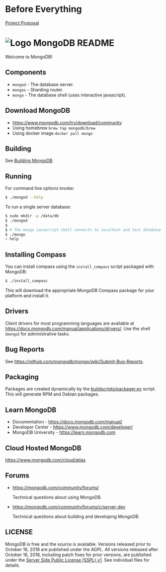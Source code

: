 # Before Everything
[Project Proposal](https://docs.google.com/document/d/1Y4Z0uoXtBMYnMPCDE2V_ZwDiHTk2pHa6qmUtAeexxNg/edit)

# ![Logo](docs/leaf.svg) MongoDB README

Welcome to MongoDB!

## Components

-   `mongod` - The database server.
-   `mongos` - Sharding router.
-   `mongo` - The database shell (uses interactive javascript).

## Download MongoDB

-   https://www.mongodb.com/try/download/community
-   Using homebrew `brew tap mongodb/brew`
-   Using docker image `docker pull mongo`

## Building

See [Building MongoDB](docs/building.md).

## Running

For command line options invoke:

```bash
$ ./mongod --help
```

To run a single server database:

```bash
$ sudo mkdir -p /data/db
$ ./mongod
$
$ # The mongo javascript shell connects to localhost and test database by default:
$ ./mongo
> help
```

## Installing Compass

You can install compass using the `install_compass` script packaged with MongoDB:

```bash
$ ./install_compass
```

This will download the appropriate MongoDB Compass package for your platform
and install it.

## Drivers

Client drivers for most programming languages are available at
https://docs.mongodb.com/manual/applications/drivers/. Use the shell
(`mongo`) for administrative tasks.

## Bug Reports

See https://github.com/mongodb/mongo/wiki/Submit-Bug-Reports.

## Packaging

Packages are created dynamically by the [buildscripts/packager.py](buildscripts/packager.py) script.
This will generate RPM and Debian packages.

## Learn MongoDB

-   Documentation - https://docs.mongodb.com/manual/
-   Developer Center - https://www.mongodb.com/developer/
-   MongoDB University - https://learn.mongodb.com

## Cloud Hosted MongoDB

https://www.mongodb.com/cloud/atlas

## Forums

-   https://mongodb.com/community/forums/

    Technical questions about using MongoDB.

-   https://mongodb.com/community/forums/c/server-dev

    Technical questions about building and developing MongoDB.

## LICENSE

MongoDB is free and the source is available. Versions released prior to
October 16, 2018 are published under the AGPL. All versions released after
October 16, 2018, including patch fixes for prior versions, are published
under the [Server Side Public License (SSPL) v1](LICENSE-Community.txt).
See individual files for details.
